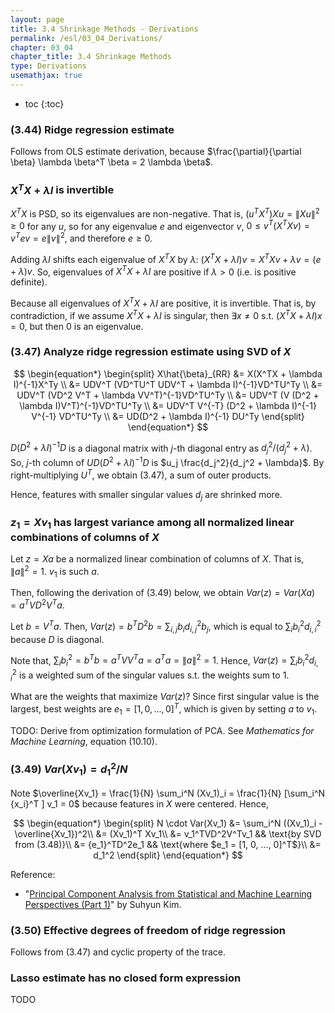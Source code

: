 ```yaml
---
layout: page
title: 3.4 Shrinkage Methods - Derivations
permalink: /esl/03_04_Derivations/
chapter: 03_04
chapter_title: 3.4 Shrinkage Methods
type: Derivations
usemathjax: true
---
```


* toc
{:toc}

### (3.44) Ridge regression estimate

Follows from OLS estimate derivation, because $\frac{\partial}{\partial \beta} \lambda \beta^T \beta = 2 \lambda \beta$.

### $X^T X + \lambda I$ is invertible

$X^T X$ is PSD, so its eigenvalues are non-negative. That is, $(u^T X^T) X u = \lVert Xu \lVert^2 \geq 0$ for any $u$, so for any eigenvalue $e$ and eigenvector $v$, $0 \leq v^T (X^T X v) = v^T e v = e \lVert v \lVert^2$, and therefore $e \geq 0$.

Adding $\lambda I$ shifts each eigenvalue of $X^T X$ by $\lambda$: $(X^T X + \lambda I)v = X^TXv + \lambda v = (e + \lambda)v$. So, eigenvalues of $X^T X + \lambda I$ are positive if $\lambda > 0$ (i.e. is positive definite).

Because all eigenvalues of $X^T X + \lambda I$ are positive, it is invertible. That is, by contradiction, if we assume $X^T X + \lambda I$ is singular, then $\exists x \neq 0$ s.t. $(X^T X + \lambda I)x = 0$, but then $0$ is an eigenvalue.

### (3.47) Analyze ridge regression estimate using SVD of $X$

$$ \begin{equation*} \begin{split}
X\hat{\beta}_{RR} &= X(X^TX + \lambda I)^{-1}X^Ty \\ 
&= UDV^T (VD^TU^T UDV^T + \lambda I)^{-1}VD^TU^Ty \\
&= UDV^T (VD^2 V^T + \lambda VV^T)^{-1}VD^TU^Ty \\
&= UDV^T (V (D^2 + \lambda I)V^T)^{-1}VD^TU^Ty \\
&= UDV^T V^{-T} (D^2 + \lambda I)^{-1} V^{-1} VD^TU^Ty \\
&= UD(D^2 + \lambda I)^{-1} DU^Ty
\end{split} \end{equation*} $$

$D(D^2 + \lambda I)^{-1} D$ is a diagonal matrix with $j$-th diagonal entry as $d_j^2 / (d_j^2 + \lambda)$. So, $j$-th column of $UD(D^2 + \lambda I)^{-1} D$ is $u_j \frac{d_j^2}{d_j^2 + \lambda}$. By right-multiplying $U^T$, we obtain (3.47), a sum of outer products.

Hence, features with smaller singular values $d_j$ are shrinked more.

### $z_1 = Xv_1$ has largest variance among all normalized linear combinations of columns of $X$

Let $z = Xa$ be a normalized linear combination of columns of $X$. That is, $\lVert a \rVert^2 = 1$. $v_1$ is such $a$.

Then, following the derivation of (3.49) below, we obtain $Var(z) = Var(Xa) = a^TVD^2V^Ta$.

Let $b = V^Ta$. Then, $Var(z) = b^TD^2b = \sum_{i,j} b_i d_{i,j}^2 b_j$, which is equal to $\sum_i b_i^2 d_{i,i}^2$ because $D$ is diagonal.

Note that, $\sum_i b_i^2 = b^T b = a^TVV^Ta = a^Ta = \lVert a \rVert^2 = 1$. Hence, $Var(z) = \sum_i b_i^2 d_{i,i}^2$ is a weighted sum of the singular values s.t. the weights sum to 1.

What are the weights that maximize $Var(z)$? Since first singular value is the largest, best weights are $e_1 = [1, 0, ..., 0]^T$, which is given by setting $a$ to $v_1$.

TODO: Derive from optimization formulation of PCA. See _Mathematics for Machine Learning_, equation (10.10).

### (3.49) $Var(Xv_1) = d_1^2 / N$

Note $\overline{Xv_1} = \frac{1}{N} \sum_i^N (Xv_1)_i = \frac{1}{N} [\sum_i^N {x_i}^T ] v_1 = 0$ because features in $X$ were centered. Hence,

$$ \begin{equation*} \begin{split}
N \cdot Var(Xv_1) &= \sum_i^N ((Xv_1)_i - \overline{Xv_1})^2\\
&= (Xv_1)^T Xv_1\\
&= v_1^TVD^2V^Tv_1 && \text{by SVD from (3.48)}\\
&= {e_1}^TD^2e_1 && \text{where $e_1 = [1, 0, ..., 0]^T$}\\
&= d_1^2
\end{split} \end{equation*} $$

Reference:
- "[Principal Component Analysis from Statistical and Machine Learning Perspectives (Part 1)](https://towardsdatascience.com/principal-component-analysis-ceb42ed04d77)" by Suhyun Kim.


### (3.50) Effective degrees of freedom of ridge regression

Follows from (3.47) and cyclic property of the trace.

### Lasso estimate has no closed form expression 

TODO


